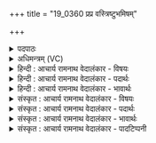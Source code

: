 +++
title = "19_0360 प्रप्र वस्त्रिष्टुभमिषम्"

+++
<details><summary>पदपाठः</summary>

प्र꣡प्र꣢꣯। प्र। प्र꣣। वः। त्रिष्टु꣢भ꣢म्। त्रि꣣। स्तु꣡भ꣢꣯म्। इ꣡ष꣢꣯म्। व꣣न्दद्वी꣡रा꣣य। व꣣न्द꣢त्। वी꣣राय। इ꣡न्द꣢꣯वे। धि꣣या꣢। वः꣣। मेध꣡सा꣢तये। मे꣣ध꣢। सा꣣तये। पु꣡र꣢꣯न्ध्या। पु꣡र꣢꣯म्। ध्या꣣। आ꣢। वि꣣वासति। । ३६०।
</details>

<details><summary>अधिमन्त्रम् (VC)</summary>

- इन्द्रः
- प्रियमेध आङ्गिरसः
- अनुष्टुप्
- गान्धारः
- ऐन्द्रं काण्डम्
</details>

<details><summary>हिन्दी : आचार्य रामनाथ वेदालंकार - विषयः</summary>

प्रथम मन्त्र में यह विषय है कि स्तुति किया हुआ परमेश्वर क्या करता है।
</details>

<details><summary>हिन्दी : आचार्य रामनाथ वेदालंकार - पदार्थः</summary>

पदार्थान्वय -  हे साथियो ! (वः) तुम लोग (वन्दद्वीराय) वीरजनों से वन्दित (इन्दवे) तेजस्वी, स्नेह की वर्षा करनेवाले और चन्द्रमा के समान आह्लादकारी इन्द्र परमात्मा के लिए (त्रिष्टुभम्) आध्यात्मिक, आधिभौतिक और आधिदैविक इन तीनों सुखों को स्थिर करानेवाली अथवा ज्ञान, कर्म और उपासना इन तीन से स्थिर होनेवाली (इषम्) प्रीति और श्रद्धा को (प्र प्र) प्रकृष्टरूप से समर्पित करो, समर्पित करो। प्रीति और श्रद्धा से पूजित वह (मेधसातये) योगयज्ञ की पूर्णता के लिए (पुरन्ध्या) पूर्णता प्रदान करनेवाली (धिया) ऋतम्भरा प्रज्ञा से (आ विवासति) सत्कृत अर्थात् संयुक्त करता है ॥१॥
</details>

<details><summary>हिन्दी : आचार्य रामनाथ वेदालंकार - भावार्थः</summary>

भावार्थ -  वीरजन भी अपनी विजय का कारण परमात्मा को ही मानते हुए जिस परमात्मा की बार-बार वन्दना करते हैं, उसकी सभी लोग प्रीति और श्रद्धा के साथ वन्दना क्यों न करें ॥१॥
</details>

<details><summary>संस्कृत : आचार्य रामनाथ वेदालंकार - विषयः</summary>

तत्रादौ स्तुतः परमेश्वरः किं करोतीत्याह।
</details>

<details><summary>संस्कृत : आचार्य रामनाथ वेदालंकार - पदार्थः</summary>

पदार्थान्वय -  हे सखायः ! (वः) यूयम् (वन्दद्वीराय२) वन्दन्ते वीराः वीरजनाः यं स वन्दद्वीरः तस्मै, वीरजनस्तुतायेत्यर्थः (इन्दवे) दीप्ताय, स्नेहवर्षकाय, चन्द्रवदाह्लादकाय वा इन्द्राय परमात्मने। ‘इन्दुः इन्धेः उनत्तेर्वा’ निरु० १०।४१। (त्रिष्टुभम्३) त्रीणि आध्यात्मिकाधिभौतिकाधिदैविकानि (सुखानि) स्तोभते स्तभ्नाति या ताम्, यद्वा त्रिभिः ज्ञानकर्मोपासनैः स्तोभ्यते या ताम्। त्रि पूर्वात् स्तभु स्तम्भे धातोः क्विपि रूपम्। (इषम्) प्रीतिं श्रद्धां च (प्र प्र४) प्रार्पयत, प्रार्पयत। उपसर्गश्रुतेर्योग्यक्रियाध्याहारः। प्रीत्या श्रद्धया च पूजितः सः (मेधसातये) योगयज्ञस्य पूर्णतायै। मेध इति यज्ञनाम। निघं० ३।१७। सातिरिति सम्भजनार्थात् षण धातोः क्तिन्नन्तो निपातः। (पुरन्ध्या) पुरं पूर्तिं दधातीति पुरंधिः तया। पॄ पालनपूरणयोः धातोः क्विपि ‘पुर्’ इति जायते, तदुपपदाद् दधातेः किः प्रत्ययः। (धिया) ऋतम्भरया प्रज्ञया (आ विवासति) परिचरति, संयोजयतीत्यर्थः। विवासतिः परिचरणकर्मा। निघं० ३।५ ॥१॥
</details>

<details><summary>संस्कृत : आचार्य रामनाथ वेदालंकार - भावार्थः</summary>

भावार्थ -  वीरा अपि स्वविजयस्य कारणं परमात्मानमेव मन्यमाना यं मुहुर्मुहुर्वन्दन्ते स सर्वैरेव प्रीत्या श्रद्धया च कुतो न वन्दनीयः ॥१॥
</details>

<details><summary>संस्कृत : आचार्य रामनाथ वेदालंकार - पादटिप्पनी</summary>

टिप्पनी -   १. ऋ० ८।६९।१ ‘वन्दद्’ इत्यत्र ‘मन्दद्’ इति पाठः। २. वन्दद्वीराय अधिकविक्रान्ताय इत्यर्थः—इति वि०। भरतस्तु मन्दद्वीराय इति पाठं मत्वा व्याख्याति। मादयति वीरान् स्तोतॄनिति मन्दद्वीरः—इति भ०। यो वीरान् स्तौति स वन्दद्वीरः तस्मै—इति सा०। ३. (त्रिष्टुभ्) याऽऽध्यात्मिकाऽऽधिभौतिकाऽऽधिदैविकानि त्रीणि सुखानि स्तोभते स्तभ्नाति सा—इति य० २३।३३ भाष्ये द०। त्रिभिः स्तुतम्, अथवा त्रिष्टुप्छन्दोयुक्तम्, स्तुतिसंयुक्तमित्यर्थः—इति वि०। त्रिस्तोत्रम् इषम् अन्नम्, सोममित्यर्थः। त्रिष्वपि अभिषवेषु पवमानस्य स्तुतिः क्रियते। स्तोभतेः स्तुतिकर्मणः स्तुप्—इति भ०। स्तोभत्रयोपेतम्—इति सा०। ४. ‘प्रसमुपोदः पादपूरणे। अ० ८।१।६’ इति पादपूरणे प्रोपसर्गस्य द्वित्वं विहितम्। वस्तुतस्तु उपसर्गपुनरुक्त्या पुनरुक्ता क्रिया भूयांसमर्थं द्योतयतीति न पादपूरणमात्रं प्रयोजनम्।
</details>